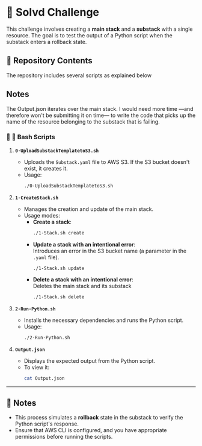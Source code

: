 # 🚀 Solvd Challenge

This challenge involves creating a **main stack** and a **substack** with a single resource. The goal is to test the output of a Python script when the substack enters a rollback state.

## 📂 Repository Contents

The repository includes several scripts as explained below

## Notes

The Output.json iterates over the main stack. I would need more time —and therefore won't be submitting it on time— to write the code that picks up the name of the resource belonging to the substack that is failing.

### 🐧 🍏 Bash Scripts

1. **`0-UploadSubstackTemplatetoS3.sh`**  
   - Uploads the `Substack.yaml` file to AWS S3. If the S3 bucket doesn't exist, it creates it.
   - Usage:  
     ```bash
     ./0-UploadSubstackTemplatetoS3.sh
     ```

2. **`1-CreateStack.sh`**  
   - Manages the creation and update of the main stack.  
   - Usage modes:
     - **Create a stack**:  
       ```bash
       ./1-Stack.sh create
       ```
     - **Update a stack with an intentional error**:  
       Introduces an error in the S3 bucket name (a parameter in the `.yaml` file).  
       ```bash
       ./1-Stack.sh update
       ```
     - **Delete a stack with an intentional error**:  
      Deletes the main stack and its substack  
       ```bash
       ./1-Stack.sh delete
       ```       

3. **`2-Run-Python.sh`**  
   - Installs the necessary dependencies and runs the Python script.  
   - Usage:  
     ```bash
     ./2-Run-Python.sh
     ```

4. **`Output.json`**  
   - Displays the expected output from the Python script.  
   - To view it:  
     ```bash
     cat Output.json
     ```

---

## 📝 Notes

- This process simulates a **rollback** state in the substack to verify the Python script's response.  
- Ensure that AWS CLI is configured, and you have appropriate permissions before running the scripts.
